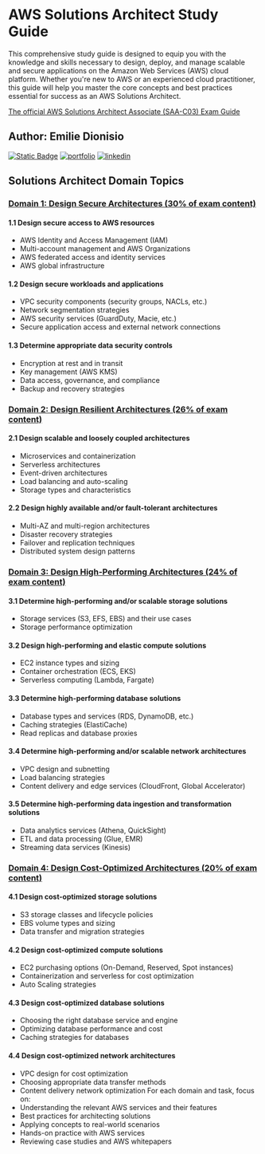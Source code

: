 # AWS Solutions Architect Study Guide

This comprehensive study guide is designed to equip you with the knowledge and skills necessary to design, deploy, and manage scalable and secure applications on the Amazon Web Services (AWS) cloud platform. Whether you're new to AWS or an experienced cloud practitioner, this guide will help you master the core concepts and best practices essential for success as an AWS Solutions Architect.

[The official AWS Solutions Architect Associate (SAA-C03) Exam Guide](https://d1.awsstatic.com/training-and-certification/docs-sa-assoc/AWS-Certified-Solutions-Architect-Associate_Exam-Guide.pdf)

## Author: Emilie Dionisio
[![Static Badge](https://img.shields.io/badge/github-000000?style=social&logo=GitHub)](https://github.com/emiliedionisio)
[![portfolio](https://img.shields.io/badge/my_portfolio-000?style=for-the-badge&logo=ko-fi&logoColor=white)](https://emiliedionisio.github.io/)
[![linkedin](https://img.shields.io/badge/linkedin-0A66C2?style=for-the-badge&logo=linkedin&logoColor=white)](https://www.linkedin.com/in/emdionisio/)



## Solutions Architect Domain Topics

### [Domain 1: Design Secure Architectures (30% of exam content)](https://github.com/emiliedionisio/aws-solutionsarch-SAA-C03/blob/main/domain1-securearchitecture.md)
#### 1.1 Design secure access to AWS resources
- AWS Identity and Access Management (IAM)
- Multi-account management and AWS Organizations
- AWS federated access and identity services
- AWS global infrastructure

#### 1.2 Design secure workloads and applications
- VPC security components (security groups, NACLs, etc.)
- Network segmentation strategies
- AWS security services (GuardDuty, Macie, etc.)
- Secure application access and external network connections

#### 1.3 Determine appropriate data security controls
- Encryption at rest and in transit
- Key management (AWS KMS)
- Data access, governance, and compliance
- Backup and recovery strategies

### [Domain 2: Design Resilient Architectures (26% of exam content)](https://github.com/emiliedionisio/aws-solutionsarch-SAA-C03/blob/main/domain2-resilientarchitecture.md)
#### 2.1 Design scalable and loosely coupled architectures
- Microservices and containerization
- Serverless architectures
- Event-driven architectures
- Load balancing and auto-scaling
- Storage types and characteristics
#### 2.2 Design highly available and/or fault-tolerant architectures
- Multi-AZ and multi-region architectures
- Disaster recovery strategies
- Failover and replication techniques
- Distributed system design patterns

### [Domain 3: Design High-Performing Architectures (24% of exam content)](https://github.com/emiliedionisio/aws-solutionsarch-SAA-C03/blob/main/domain3-highperfarchitecture.md)
#### 3.1 Determine high-performing and/or scalable storage solutions
- Storage services (S3, EFS, EBS) and their use cases
- Storage performance optimization

#### 3.2 Design high-performing and elastic compute solutions
- EC2 instance types and sizing
- Container orchestration (ECS, EKS)
- Serverless computing (Lambda, Fargate)

#### 3.3 Determine high-performing database solutions
- Database types and services (RDS, DynamoDB, etc.)
- Caching strategies (ElastiCache)
- Read replicas and database proxies

#### 3.4 Determine high-performing and/or scalable network architectures
- VPC design and subnetting
- Load balancing strategies
- Content delivery and edge services (CloudFront, Global Accelerator)

#### 3.5 Determine high-performing data ingestion and transformation solutions
- Data analytics services (Athena, QuickSight)
- ETL and data processing (Glue, EMR)
- Streaming data services (Kinesis)

### [Domain 4: Design Cost-Optimized Architectures (20% of exam content)](https://github.com/emiliedionisio/aws-solutionsarch-SAA-C03/blob/main/domain4-cost-optarchitecture.md)
#### 4.1 Design cost-optimized storage solutions
- S3 storage classes and lifecycle policies
- EBS volume types and sizing
- Data transfer and migration strategies
#### 4.2 Design cost-optimized compute solutions
- EC2 purchasing options (On-Demand, Reserved, Spot instances)
- Containerization and serverless for cost optimization
- Auto Scaling strategies
#### 4.3 Design cost-optimized database solutions
- Choosing the right database service and engine
- Optimizing database performance and cost
- Caching strategies for databases
#### 4.4 Design cost-optimized network architectures
- VPC design for cost optimization
- Choosing appropriate data transfer methods
- Content delivery network optimization
For each domain and task, focus on:
- Understanding the relevant AWS services and their features
- Best practices for architecting solutions
- Applying concepts to real-world scenarios
- Hands-on practice with AWS services
- Reviewing case studies and AWS whitepapers
